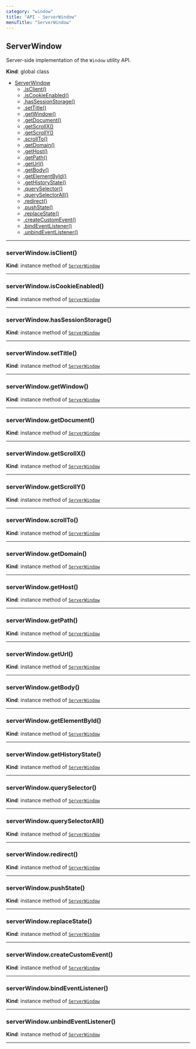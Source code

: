 ```yaml
---
category: "window"
title: "API - ServerWindow"
menuTitle: "ServerWindow"
---
```


## ServerWindow&nbsp;<a name="ServerWindow" href="https://github.com/seznam/ima/blob/v18.0.0-rc.0/packages/core/src/window/ServerWindow.js#L8" target="_blank"><span class="icon"><i class="fas fa-external-link-alt fa-xs"></i></span></a>
Server-side implementation of the <code>Window</code> utility API.

**Kind**: global class  

* [ServerWindow](#ServerWindow)
    * [.isClient()](#ServerWindow+isClient)
    * [.isCookieEnabled()](#ServerWindow+isCookieEnabled)
    * [.hasSessionStorage()](#ServerWindow+hasSessionStorage)
    * [.setTitle()](#ServerWindow+setTitle)
    * [.getWindow()](#ServerWindow+getWindow)
    * [.getDocument()](#ServerWindow+getDocument)
    * [.getScrollX()](#ServerWindow+getScrollX)
    * [.getScrollY()](#ServerWindow+getScrollY)
    * [.scrollTo()](#ServerWindow+scrollTo)
    * [.getDomain()](#ServerWindow+getDomain)
    * [.getHost()](#ServerWindow+getHost)
    * [.getPath()](#ServerWindow+getPath)
    * [.getUrl()](#ServerWindow+getUrl)
    * [.getBody()](#ServerWindow+getBody)
    * [.getElementById()](#ServerWindow+getElementById)
    * [.getHistoryState()](#ServerWindow+getHistoryState)
    * [.querySelector()](#ServerWindow+querySelector)
    * [.querySelectorAll()](#ServerWindow+querySelectorAll)
    * [.redirect()](#ServerWindow+redirect)
    * [.pushState()](#ServerWindow+pushState)
    * [.replaceState()](#ServerWindow+replaceState)
    * [.createCustomEvent()](#ServerWindow+createCustomEvent)
    * [.bindEventListener()](#ServerWindow+bindEventListener)
    * [.unbindEventListener()](#ServerWindow+unbindEventListener)


* * *

### serverWindow.isClient()&nbsp;<a name="ServerWindow+isClient" href="https://github.com/seznam/ima/blob/v18.0.0-rc.0/packages/core/src/window/ServerWindow.js#L17" target="_blank"><span class="icon"><i class="fas fa-external-link-alt fa-xs"></i></span></a>
**Kind**: instance method of [<code>ServerWindow</code>](#ServerWindow)  

* * *

### serverWindow.isCookieEnabled()&nbsp;<a name="ServerWindow+isCookieEnabled" href="https://github.com/seznam/ima/blob/v18.0.0-rc.0/packages/core/src/window/ServerWindow.js#L24" target="_blank"><span class="icon"><i class="fas fa-external-link-alt fa-xs"></i></span></a>
**Kind**: instance method of [<code>ServerWindow</code>](#ServerWindow)  

* * *

### serverWindow.hasSessionStorage()&nbsp;<a name="ServerWindow+hasSessionStorage" href="https://github.com/seznam/ima/blob/v18.0.0-rc.0/packages/core/src/window/ServerWindow.js#L31" target="_blank"><span class="icon"><i class="fas fa-external-link-alt fa-xs"></i></span></a>
**Kind**: instance method of [<code>ServerWindow</code>](#ServerWindow)  

* * *

### serverWindow.setTitle()&nbsp;<a name="ServerWindow+setTitle" href="https://github.com/seznam/ima/blob/v18.0.0-rc.0/packages/core/src/window/ServerWindow.js#L38" target="_blank"><span class="icon"><i class="fas fa-external-link-alt fa-xs"></i></span></a>
**Kind**: instance method of [<code>ServerWindow</code>](#ServerWindow)  

* * *

### serverWindow.getWindow()&nbsp;<a name="ServerWindow+getWindow" href="https://github.com/seznam/ima/blob/v18.0.0-rc.0/packages/core/src/window/ServerWindow.js#L43" target="_blank"><span class="icon"><i class="fas fa-external-link-alt fa-xs"></i></span></a>
**Kind**: instance method of [<code>ServerWindow</code>](#ServerWindow)  

* * *

### serverWindow.getDocument()&nbsp;<a name="ServerWindow+getDocument" href="https://github.com/seznam/ima/blob/v18.0.0-rc.0/packages/core/src/window/ServerWindow.js#L50" target="_blank"><span class="icon"><i class="fas fa-external-link-alt fa-xs"></i></span></a>
**Kind**: instance method of [<code>ServerWindow</code>](#ServerWindow)  

* * *

### serverWindow.getScrollX()&nbsp;<a name="ServerWindow+getScrollX" href="https://github.com/seznam/ima/blob/v18.0.0-rc.0/packages/core/src/window/ServerWindow.js#L57" target="_blank"><span class="icon"><i class="fas fa-external-link-alt fa-xs"></i></span></a>
**Kind**: instance method of [<code>ServerWindow</code>](#ServerWindow)  

* * *

### serverWindow.getScrollY()&nbsp;<a name="ServerWindow+getScrollY" href="https://github.com/seznam/ima/blob/v18.0.0-rc.0/packages/core/src/window/ServerWindow.js#L64" target="_blank"><span class="icon"><i class="fas fa-external-link-alt fa-xs"></i></span></a>
**Kind**: instance method of [<code>ServerWindow</code>](#ServerWindow)  

* * *

### serverWindow.scrollTo()&nbsp;<a name="ServerWindow+scrollTo" href="https://github.com/seznam/ima/blob/v18.0.0-rc.0/packages/core/src/window/ServerWindow.js#L71" target="_blank"><span class="icon"><i class="fas fa-external-link-alt fa-xs"></i></span></a>
**Kind**: instance method of [<code>ServerWindow</code>](#ServerWindow)  

* * *

### serverWindow.getDomain()&nbsp;<a name="ServerWindow+getDomain" href="https://github.com/seznam/ima/blob/v18.0.0-rc.0/packages/core/src/window/ServerWindow.js#L76" target="_blank"><span class="icon"><i class="fas fa-external-link-alt fa-xs"></i></span></a>
**Kind**: instance method of [<code>ServerWindow</code>](#ServerWindow)  

* * *

### serverWindow.getHost()&nbsp;<a name="ServerWindow+getHost" href="https://github.com/seznam/ima/blob/v18.0.0-rc.0/packages/core/src/window/ServerWindow.js#L83" target="_blank"><span class="icon"><i class="fas fa-external-link-alt fa-xs"></i></span></a>
**Kind**: instance method of [<code>ServerWindow</code>](#ServerWindow)  

* * *

### serverWindow.getPath()&nbsp;<a name="ServerWindow+getPath" href="https://github.com/seznam/ima/blob/v18.0.0-rc.0/packages/core/src/window/ServerWindow.js#L90" target="_blank"><span class="icon"><i class="fas fa-external-link-alt fa-xs"></i></span></a>
**Kind**: instance method of [<code>ServerWindow</code>](#ServerWindow)  

* * *

### serverWindow.getUrl()&nbsp;<a name="ServerWindow+getUrl" href="https://github.com/seznam/ima/blob/v18.0.0-rc.0/packages/core/src/window/ServerWindow.js#L97" target="_blank"><span class="icon"><i class="fas fa-external-link-alt fa-xs"></i></span></a>
**Kind**: instance method of [<code>ServerWindow</code>](#ServerWindow)  

* * *

### serverWindow.getBody()&nbsp;<a name="ServerWindow+getBody" href="https://github.com/seznam/ima/blob/v18.0.0-rc.0/packages/core/src/window/ServerWindow.js#L104" target="_blank"><span class="icon"><i class="fas fa-external-link-alt fa-xs"></i></span></a>
**Kind**: instance method of [<code>ServerWindow</code>](#ServerWindow)  

* * *

### serverWindow.getElementById()&nbsp;<a name="ServerWindow+getElementById" href="https://github.com/seznam/ima/blob/v18.0.0-rc.0/packages/core/src/window/ServerWindow.js#L111" target="_blank"><span class="icon"><i class="fas fa-external-link-alt fa-xs"></i></span></a>
**Kind**: instance method of [<code>ServerWindow</code>](#ServerWindow)  

* * *

### serverWindow.getHistoryState()&nbsp;<a name="ServerWindow+getHistoryState" href="https://github.com/seznam/ima/blob/v18.0.0-rc.0/packages/core/src/window/ServerWindow.js#L118" target="_blank"><span class="icon"><i class="fas fa-external-link-alt fa-xs"></i></span></a>
**Kind**: instance method of [<code>ServerWindow</code>](#ServerWindow)  

* * *

### serverWindow.querySelector()&nbsp;<a name="ServerWindow+querySelector" href="https://github.com/seznam/ima/blob/v18.0.0-rc.0/packages/core/src/window/ServerWindow.js#L125" target="_blank"><span class="icon"><i class="fas fa-external-link-alt fa-xs"></i></span></a>
**Kind**: instance method of [<code>ServerWindow</code>](#ServerWindow)  

* * *

### serverWindow.querySelectorAll()&nbsp;<a name="ServerWindow+querySelectorAll" href="https://github.com/seznam/ima/blob/v18.0.0-rc.0/packages/core/src/window/ServerWindow.js#L132" target="_blank"><span class="icon"><i class="fas fa-external-link-alt fa-xs"></i></span></a>
**Kind**: instance method of [<code>ServerWindow</code>](#ServerWindow)  

* * *

### serverWindow.redirect()&nbsp;<a name="ServerWindow+redirect" href="https://github.com/seznam/ima/blob/v18.0.0-rc.0/packages/core/src/window/ServerWindow.js#L149" target="_blank"><span class="icon"><i class="fas fa-external-link-alt fa-xs"></i></span></a>
**Kind**: instance method of [<code>ServerWindow</code>](#ServerWindow)  

* * *

### serverWindow.pushState()&nbsp;<a name="ServerWindow+pushState" href="https://github.com/seznam/ima/blob/v18.0.0-rc.0/packages/core/src/window/ServerWindow.js#L154" target="_blank"><span class="icon"><i class="fas fa-external-link-alt fa-xs"></i></span></a>
**Kind**: instance method of [<code>ServerWindow</code>](#ServerWindow)  

* * *

### serverWindow.replaceState()&nbsp;<a name="ServerWindow+replaceState" href="https://github.com/seznam/ima/blob/v18.0.0-rc.0/packages/core/src/window/ServerWindow.js#L159" target="_blank"><span class="icon"><i class="fas fa-external-link-alt fa-xs"></i></span></a>
**Kind**: instance method of [<code>ServerWindow</code>](#ServerWindow)  

* * *

### serverWindow.createCustomEvent()&nbsp;<a name="ServerWindow+createCustomEvent" href="https://github.com/seznam/ima/blob/v18.0.0-rc.0/packages/core/src/window/ServerWindow.js#L164" target="_blank"><span class="icon"><i class="fas fa-external-link-alt fa-xs"></i></span></a>
**Kind**: instance method of [<code>ServerWindow</code>](#ServerWindow)  

* * *

### serverWindow.bindEventListener()&nbsp;<a name="ServerWindow+bindEventListener" href="https://github.com/seznam/ima/blob/v18.0.0-rc.0/packages/core/src/window/ServerWindow.js#L173" target="_blank"><span class="icon"><i class="fas fa-external-link-alt fa-xs"></i></span></a>
**Kind**: instance method of [<code>ServerWindow</code>](#ServerWindow)  

* * *

### serverWindow.unbindEventListener()&nbsp;<a name="ServerWindow+unbindEventListener" href="https://github.com/seznam/ima/blob/v18.0.0-rc.0/packages/core/src/window/ServerWindow.js#L178" target="_blank"><span class="icon"><i class="fas fa-external-link-alt fa-xs"></i></span></a>
**Kind**: instance method of [<code>ServerWindow</code>](#ServerWindow)  

* * *

